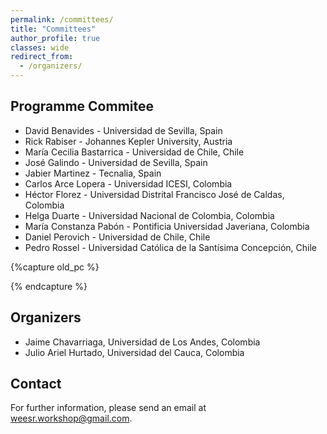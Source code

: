 ```yaml
---
permalink: /committees/
title: "Committees"
author_profile: true
classes: wide
redirect_from: 
  - /organizers/
---
```



## Programme Commitee

* David Benavides - Universidad de Sevilla, Spain
* Rick Rabiser - Johannes Kepler University, Austria 
* María Cecilia Bastarrica - Universidad de Chile, Chile
* José Galindo - Universidad de Sevilla, Spain 
* Jabier Martinez - Tecnalia, Spain
* Carlos Arce Lopera - Universidad ICESI, Colombia
* Héctor Florez - Universidad Distrital Francisco José de Caldas, Colombia
* Helga Duarte - Universidad Nacional de Colombia, Colombia
* María Constanza Pabón - Pontificia Universidad Javeriana, Colombia
* Daniel Perovich - Universidad de Chile, Chile 
* Pedro Rossel - Universidad Católica de la Santísima Concepción, Chile 

{%capture old_pc %}
<!--
* Elena Epure - Research Scientist, Deezer - France
* Francisco Álvarez Rodríguez - Universidad Autónoma de Aguascalientes, Mexico 
* Patricia Paderewski - Universidad de Granada, Spain 
* Juan Manuel Murillo Rodríguez - University of Extremadura, Spain
* Jose García-Alonso, Universidad de Extremadura, Spain
* Alicia Mon, Universidad Nacional de la Matanza, Argentina
* César A. Collazos - Universidad del Cauca, Colombia
* José Barros - Universidad de Vigo, Spain
* Thomas Fodgal- Danfoss Power Electronics A/S, Denmark
-->
{% endcapture %}

## Organizers
* Jaime Chavarriaga, Universidad de Los Andes, Colombia
* Julio Ariel Hurtado, Universidad del Cauca, Colombia

## Contact
For further information, please send an email at [weesr.workshop@gmail.com](mailto:weesr.workshop@gmail.com).

